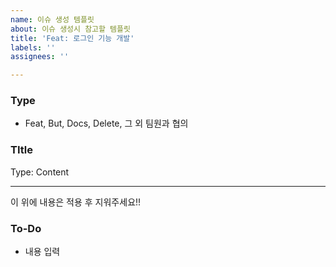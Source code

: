 ```yaml
---
name: 이슈 생성 템플릿
about: 이슈 생성시 참고할 템플릿
title: 'Feat: 로그인 기능 개발'
labels: ''
assignees: ''

---
```


### Type
- Feat, But, Docs, Delete, 그 외 팀원과 협의

### TItle
Type: Content

___
이 위에 내용은 적용 후 지워주세요!!

### To-Do
- 내용 입력
